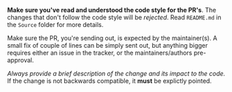 __Make sure you've read and understood the code style for the PR's__. The
changes that don't follow the code style will be _rejected_. Read
`README.md` in the `Source` folder for more details.

Make sure the PR, you're sending out, is expected by the maintainer(s). A
small fix of couple of lines can be simply sent out, but anything bigger
requires either an issue in the tracker, or the maintainers/authors
pre-approval.

_Always provide a brief description of the change and its impact to the
code._ If the change is not backwards compatible, it __must__ be explictly
pointed.
